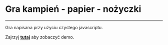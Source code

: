 # Gra kampień - papier - nożyczki

----------------------------

Gra napisana przy użyciu czystego javascriptu.


Zajrzyj **[tutaj](https://ttargonski.github.io/project-2/)** aby zobaczyć demo.

